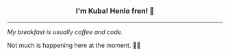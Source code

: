 <h3 align="center">I'm Kuba! Henlo fren! 👋</h3>

---

_My breakfast is usually coffee and code._

Not much is happening here at the moment. 🤷‍♂️
